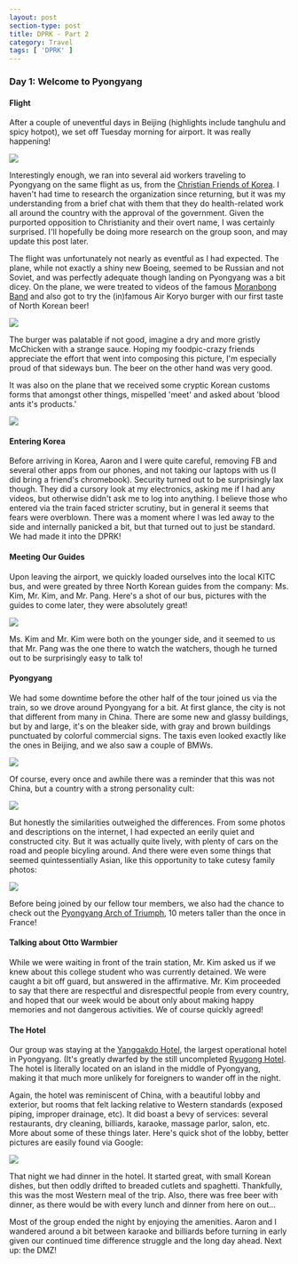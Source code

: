 ```yaml
---
layout: post
section-type: post
title: DPRK - Part 2
category: Travel
tags: [ 'DPRK' ]
---
```


### Day 1: Welcome to Pyongyang

#### Flight

After a couple of uneventful days in Beijing (highlights include tanghulu and spicy hotpot), we
set off Tuesday morning for airport. It was really happening!

![](https://dl.dropboxusercontent.com/s/ci7rrrjn5fi49ky/P3140001.JPG?dl=0)

Interestingly enough, we ran into several aid workers traveling to Pyongyang on the same flight
as us, from the [Christian Friends of Korea](http://cfk.org/about-cfk/). I haven't had time to
research the organization since returning, but it was my understanding from a brief chat with them
that they do health-related work all around the country with the approval
of the government. Given the purported opposition to Christianity and their overt name, I was
certainly surprised. I'll hopefully be doing more research on the group soon, and may update
this post later.

The flight was unfortunately not nearly as eventful as I had expected. The plane, while not
exactly a shiny new Boeing, seemed to be Russian and not Soviet, and was perfectly adequate
though landing on Pyongyang was a bit dicey. 
On the plane, we were treated to videos of the famous
[Moranbong Band](https://www.youtube.com/watch?v=ERLaZ488I6k)
and also got to try the (in)famous Air Koryo burger with our first taste of North Korean beer!

![](https://dl.dropboxusercontent.com/s/eripochgwldnfgq/IMG_20160315_014901.jpg?dl=0)

The burger was palatable if not good, imagine a dry and more gristly McChicken with a strange sauce. 
Hoping my foodpic-crazy friends appreciate the effort that went into composing this picture,
I'm especially proud of that sideways bun. The beer on the other hand was very good.

It was also on the plane that we received some cryptic Korean customs forms that amongst other
things, mispelled 'meet' and asked about 'blood ants it's products.'

![](https://dl.dropboxusercontent.com/s/ttjayaijlev4as1/IMG_20160315_012501.jpg?dl=0)

#### Entering Korea

Before arriving in Korea, Aaron and I were quite careful, removing FB and several other apps
from our phones, and not taking our laptops with us (I did bring a friend's chromebook).
Security turned out to be surprisingly lax though. They did a cursory look at my electronics,
asking me if I had any videos, but otherwise didn't ask me to log into anything. I believe
those who entered via the train faced stricter scrutiny, but in general it seems that fears
were overblown. There was a moment where I was led away to the side and internally panicked a bit,
but that turned out to just be standard. We had made it into the DPRK!

#### Meeting Our Guides

Upon leaving the airport, we quickly loaded ourselves into the local KITC bus, and were
greated by three North Korean guides from the company: Ms. Kim, Mr. Kim, and Mr. Pang.
Here's a shot of our bus, pictures with the guides to come later, they were
absolutely great!

![](https://dl.dropboxusercontent.com/s/z2tsoox1w22tmm9/P3150066.JPG?dl=0)

Ms. Kim and Mr. Kim were both on the younger side, and it seemed to us that Mr. Pang
was the one there to watch the watchers, though he turned out to be surprisingly
easy to talk to!

#### Pyongyang

We had some downtime before the other half of the tour joined us via the train, so we drove
around Pyongyang for a bit. At first glance, the city is not that different from many
in China. There are some new and glassy buildings, but by and large, it's on the bleaker
side, with gray and brown buildings punctuated by colorful commercial signs. The taxis even
looked exactly like the ones in Beijing, and we also saw a couple of BMWs.

![](https://dl.dropboxusercontent.com/s/ja2y60wf0xjp560/P3150011.JPG?dl=0)

Of course, every once and awhile there was a reminder that this was not China, but a country
with a strong personality cult:

![](https://dl.dropboxusercontent.com/s/f9qz3xy6so3t0fa/P3150003.JPG?dl=0)

But honestly the similarities outweighed the differences. From some photos and descriptions
on the internet, I had expected an eerily quiet and constructed city. But it was actually quite
lively, with plenty of cars on the road and people bicyling around. And there were even some
things that seemed quintessentially Asian, like this opportunity to take cutesy family photos:

![](https://dl.dropboxusercontent.com/s/fhj46rmhguyckkj/P3150037.JPG?dl=0)

Before being joined by our fellow tour members, we also had the chance to check out the
[Pyongyang Arch of Triumph](https://en.wikipedia.org/wiki/Arch_of_Triumph_(Pyongyang)),
10 meters taller than the once in France!

#### Talking about Otto Warmbier

While we were waiting in front of the train station, Mr. Kim asked us if we knew about this
college student who was currently detained. We were caught a bit off guard, but answered in the
affirmative. Mr. Kim proceeded to say that there are respectful and disrespectful people from
every country, and hoped that our week would be about only about making happy memories and not
dangerous activities. We of course quickly agreed! 

#### The Hotel

Our group was staying at the
[Yanggakdo Hotel](https://www.tripadvisor.com/Hotel_Review-g294444-d644971-Reviews-Yanggakdo_Hotel-Pyongyang.html),
the largest operational hotel in Pyongyang. (It's greatly dwarfed by the still uncompleted
[Ryugong Hotel](https://en.wikipedia.org/wiki/Ryugyong_Hotel). The hotel is literally located on an
island in the middle of Pyongyang, making it that much more unlikely for foreigners to wander
off in the night.

Again, the hotel was reminiscent of China, with a beautiful lobby and exterior, but rooms that
felt lacking relative to Western standards (exposed piping, improper drainage, etc). It did
boast a bevy of services: several restaurants, dry cleaning, billiards, karaoke, massage parlor,
salon, etc. More about some of these things later. Here's quick shot of the lobby, better pictures
are easily found via Google:

![](https://dl.dropboxusercontent.com/s/raofej6uopm5xyl/P3180335.JPG?dl=0)

That night we had dinner in the hotel. It started great, with small Korean dishes,
but then oddly drifted
to breaded cutlets and spaghetti. Thankfully, this was the most Western meal of the trip.
Also, there was free beer with dinner, as there would be with every lunch and dinner
from here on out...

Most of the group ended the night by enjoying the amenities. Aaron and I wandered around a bit
between karaoke and billiards before turning in early given our continued time difference struggle
and the long day ahead. Next up: the DMZ! 